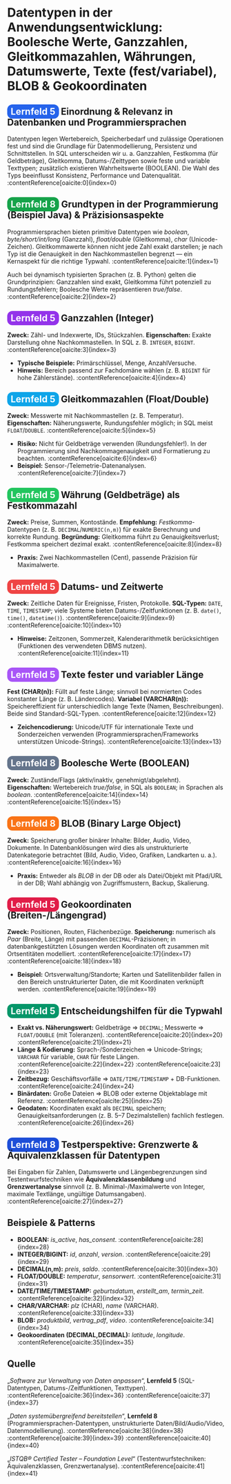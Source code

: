 <h1>Datentypen in der Anwendungsentwicklung: Boolesche Werte, Ganzzahlen, Gleitkommazahlen, Währungen, Datumswerte, Texte (fest/variabel), BLOB & Geokoordinaten</h1>

<h2>
  <span style="background-color:#2563eb; color:white; padding:4px 8px; border-radius:12px;">Lernfeld 5</span>
  Einordnung & Relevanz in Datenbanken und Programmiersprachen
</h2>
<p>Datentypen legen Wertebereich, Speicherbedarf und zulässige Operationen fest und sind die Grundlage für Datenmodellierung, Persistenz und Schnittstellen. In SQL unterscheiden wir u. a. Ganzzahlen, Festkomma (für Geldbeträge), Gleitkomma, Datums-/Zeittypen sowie feste und variable Texttypen; zusätzlich existieren Wahrheitswerte (BOOLEAN). Die Wahl des Typs beeinflusst Konsistenz, Performance und Datenqualität. :contentReference[oaicite:0]{index=0}</p>

<h2>
  <span style="background-color:#16a34a; color:white; padding:4px 8px; border-radius:12px;">Lernfeld 8</span>
  Grundtypen in der Programmierung (Beispiel Java) & Präzisionsaspekte
</h2>
<p>Programmiersprachen bieten primitive Datentypen wie <em>boolean</em>, <em>byte/short/int/long</em> (Ganzzahl), <em>float/double</em> (Gleitkomma), <em>char</em> (Unicode-Zeichen). Gleitkommawerte können nicht jede Zahl exakt darstellen; je nach Typ ist die Genauigkeit in den Nachkommastellen begrenzt — ein Kernaspekt für die richtige Typwahl. :contentReference[oaicite:1]{index=1}</p>
<p>Auch bei dynamisch typisierten Sprachen (z. B. Python) gelten die Grundprinzipien: Ganzzahlen sind exakt, Gleitkomma führt potenziell zu Rundungsfehlern; Boolesche Werte repräsentieren <em>true/false</em>. :contentReference[oaicite:2]{index=2}</p>

<h2>
  <span style="background-color:#9333ea; color:white; padding:4px 8px; border-radius:12px;">Lernfeld 5</span>
  Ganzzahlen (Integer)
</h2>
<p><strong>Zweck:</strong> Zähl- und Indexwerte, IDs, Stückzahlen. <strong>Eigenschaften:</strong> Exakte Darstellung ohne Nachkommastellen. In SQL z. B. <code>INTEGER</code>, <code>BIGINT</code>. :contentReference[oaicite:3]{index=3}</p>
<ul>
  <li><strong>Typische Beispiele:</strong> Primärschlüssel, Menge, AnzahlVersuche.</li>
  <li><strong>Hinweis:</strong> Bereich passend zur Fachdomäne wählen (z. B. <code>BIGINT</code> für hohe Zählerstände). :contentReference[oaicite:4]{index=4}</li>
</ul>

<h2>
  <span style="background-color:#0ea5e9; color:white; padding:4px 8px; border-radius:12px;">Lernfeld 5</span>
  Gleitkommazahlen (Float/Double)
</h2>
<p><strong>Zweck:</strong> Messwerte mit Nachkommastellen (z. B. Temperatur). <strong>Eigenschaften:</strong> Näherungswerte, Rundungsfehler möglich; in SQL meist <code>FLOAT</code>/<code>DOUBLE</code>. :contentReference[oaicite:5]{index=5}</p>
<ul>
  <li><strong>Risiko:</strong> Nicht für Geldbeträge verwenden (Rundungsfehler!). In der Programmierung sind Nachkommagenauigkeit und Formatierung zu beachten. :contentReference[oaicite:6]{index=6}</li>
  <li><strong>Beispiel:</strong> Sensor-/Telemetrie-Datenanalysen. :contentReference[oaicite:7]{index=7}</li>
</ul>

<h2>
  <span style="background-color:#22c55e; color:white; padding:4px 8px; border-radius:12px;">Lernfeld 5</span>
  Währung (Geldbeträge) als Festkommazahl
</h2>
<p><strong>Zweck:</strong> Preise, Summen, Kontostände. <strong>Empfehlung:</strong> <em>Festkomma</em>-Datentypen (z. B. <code>DECIMAL</code>/<code>NUMERIC(n,m)</code>) für exakte Berechnung und korrekte Rundung. <strong>Begründung:</strong> Gleitkomma führt zu Genauigkeitsverlust; Festkomma speichert dezimal exakt. :contentReference[oaicite:8]{index=8}</p>
<ul>
  <li><strong>Praxis:</strong> Zwei Nachkommastellen (Cent), passende Präzision für Maximalwerte.</li>
</ul>

<h2>
  <span style="background-color:#ef4444; color:white; padding:4px 8px; border-radius:12px;">Lernfeld 5</span>
  Datums- und Zeitwerte
</h2>
<p><strong>Zweck:</strong> Zeitliche Daten für Ereignisse, Fristen, Protokolle. <strong>SQL-Typen:</strong> <code>DATE</code>, <code>TIME</code>, <code>TIMESTAMP</code>; viele Systeme bieten Datums-/Zeitfunktionen (z. B. <code>date()</code>, <code>time()</code>, <code>datetime()</code>). :contentReference[oaicite:9]{index=9} :contentReference[oaicite:10]{index=10}</p>
<ul>
  <li><strong>Hinweise:</strong> Zeitzonen, Sommerzeit, Kalenderarithmetik berücksichtigen (Funktionen des verwendeten DBMS nutzen). :contentReference[oaicite:11]{index=11}</li>
</ul>

<h2>
  <span style="background-color:#a855f7; color:white; padding:4px 8px; border-radius:12px;">Lernfeld 5</span>
  Texte fester und variabler Länge
</h2>
<p><strong>Fest (CHAR(n)):</strong> Füllt auf feste Länge; sinnvoll bei normierten Codes konstanter Länge (z. B. Ländercodes). <strong>Variabel (VARCHAR(n)):</strong> Speichereffizient für unterschiedlich lange Texte (Namen, Beschreibungen). Beide sind Standard-SQL-Typen. :contentReference[oaicite:12]{index=12}</p>
<ul>
  <li><strong>Zeichencodierung:</strong> Unicode/UTF für internationale Texte und Sonderzeichen verwenden (Programmiersprachen/Frameworks unterstützen Unicode-Strings). :contentReference[oaicite:13]{index=13}</li>
</ul>

<h2>
  <span style="background-color:#64748b; color:white; padding:4px 8px; border-radius:12px;">Lernfeld 8</span>
  Boolesche Werte (BOOLEAN)
</h2>
<p><strong>Zweck:</strong> Zustände/Flags (aktiv/inaktiv, genehmigt/abgelehnt). <strong>Eigenschaften:</strong> Wertebereich <em>true/false</em>, in SQL als <code>BOOLEAN</code>; in Sprachen als <em>boolean</em>. :contentReference[oaicite:14]{index=14} :contentReference[oaicite:15]{index=15}</p>

<h2>
  <span style="background-color:#f97316; color:white; padding:4px 8px; border-radius:12px;">Lernfeld 8</span>
  BLOB (Binary Large Object)
</h2>
<p><strong>Zweck:</strong> Speicherung großer binärer Inhalte: Bilder, Audio, Video, Dokumente. In Datenbanklösungen wird dies als unstrukturierte Datenkategorie betrachtet (Bild, Audio, Video, Grafiken, Landkarten u. a.). :contentReference[oaicite:16]{index=16}</p>
<ul>
  <li><strong>Praxis:</strong> Entweder als <em>BLOB</em> in der DB oder als Datei/Objekt mit Pfad/URL in der DB; Wahl abhängig von Zugriffsmustern, Backup, Skalierung.</li>
</ul>

<h2>
  <span style="background-color:#e11d48; color:white; padding:4px 8px; border-radius:12px;">Lernfeld 5</span>
  Geokoordinaten (Breiten-/Längengrad)
</h2>
<p><strong>Zweck:</strong> Positionen, Routen, Flächenbezüge. <strong>Speicherung:</strong> numerisch als <em>Paar</em> (Breite, Länge) mit passenden <code>DECIMAL</code>-Präzisionen; in datenbankgestützten Lösungen werden Koordinaten oft zusammen mit Ortsentitäten modelliert. :contentReference[oaicite:17]{index=17} :contentReference[oaicite:18]{index=18}</p>
<ul>
  <li><strong>Beispiel:</strong> Ortsverwaltung/Standorte; Karten und Satellitenbilder fallen in den Bereich unstrukturierter Daten, die mit Koordinaten verknüpft werden. :contentReference[oaicite:19]{index=19}</li>
</ul>

<h2>
  <span style="background-color:#059669; color:white; padding:4px 8px; border-radius:12px;">Lernfeld 5</span>
  Entscheidungshilfen für die Typwahl
</h2>
<ul>
  <li><strong>Exakt vs. Näherungswert:</strong> Geldbeträge ⇒ <code>DECIMAL</code>; Messwerte ⇒ <code>FLOAT/DOUBLE</code> (mit Toleranzen). :contentReference[oaicite:20]{index=20} :contentReference[oaicite:21]{index=21}</li>
  <li><strong>Länge & Kodierung:</strong> Sprach-/Sonderzeichen ⇒ Unicode-Strings; <code>VARCHAR</code> für variable, <code>CHAR</code> für feste Längen. :contentReference[oaicite:22]{index=22} :contentReference[oaicite:23]{index=23}</li>
  <li><strong>Zeitbezug:</strong> Geschäftsvorfälle ⇒ <code>DATE/TIME/TIMESTAMP</code> + DB-Funktionen. :contentReference[oaicite:24]{index=24}</li>
  <li><strong>Binärdaten:</strong> Große Dateien ⇒ BLOB oder externe Objektablage mit Referenz. :contentReference[oaicite:25]{index=25}</li>
  <li><strong>Geodaten:</strong> Koordinaten exakt als <code>DECIMAL</code> speichern; Genauigkeitsanforderungen (z. B. 5–7 Dezimalstellen) fachlich festlegen. :contentReference[oaicite:26]{index=26}</li>
</ul>

<h2>
  <span style="background-color:#1d4ed8; color:white; padding:4px 8px; border-radius:12px;">Lernfeld 8</span>
  Testperspektive: Grenzwerte & Äquivalenzklassen für Datentypen
</h2>
<p>Bei Eingaben für Zahlen, Datumswerte und Längenbegrenzungen sind Testentwurfstechniken wie <strong>Äquivalenzklassenbildung</strong> und <strong>Grenzwertanalyse</strong> sinnvoll (z. B. Minimal-/Maximalwerte von Integer, maximale Textlänge, ungültige Datumsangaben). :contentReference[oaicite:27]{index=27}</p>

<h2>Beispiele & Patterns</h2>
<ul>
  <li><strong>BOOLEAN:</strong> <em>is_active</em>, <em>has_consent</em>. :contentReference[oaicite:28]{index=28}</li>
  <li><strong>INTEGER/BIGINT:</strong> <em>id</em>, <em>anzahl</em>, <em>version</em>. :contentReference[oaicite:29]{index=29}</li>
  <li><strong>DECIMAL(n,m):</strong> <em>preis</em>, <em>saldo</em>. :contentReference[oaicite:30]{index=30}</li>
  <li><strong>FLOAT/DOUBLE:</strong> <em>temperatur</em>, <em>sensorwert</em>. :contentReference[oaicite:31]{index=31}</li>
  <li><strong>DATE/TIME/TIMESTAMP:</strong> <em>geburtsdatum</em>, <em>erstellt_am</em>, <em>termin_zeit</em>. :contentReference[oaicite:32]{index=32}</li>
  <li><strong>CHAR/VARCHAR:</strong> <em>plz</em> (CHAR), <em>name</em> (VARCHAR). :contentReference[oaicite:33]{index=33}</li>
  <li><strong>BLOB:</strong> <em>produktbild</em>, <em>vertrag_pdf</em>, <em>video</em>. :contentReference[oaicite:34]{index=34}</li>
  <li><strong>Geokoordinaten (DECIMAL,DECIMAL):</strong> <em>latitude</em>, <em>longitude</em>. :contentReference[oaicite:35]{index=35}</li>
</ul>

<h2>Quelle</h2>
<p>„<em>Software zur Verwaltung von Daten anpassen</em>“, <strong>Lernfeld 5</strong> (SQL-Datentypen, Datums-/Zeitfunktionen, Texttypen). :contentReference[oaicite:36]{index=36} :contentReference[oaicite:37]{index=37}</p>
<p>„<em>Daten systemübergreifend bereitstellen</em>“, <strong>Lernfeld 8</strong> (Programmiersprachen-Datentypen, unstrukturierte Daten/Bild/Audio/Video, Datenmodellierung). :contentReference[oaicite:38]{index=38} :contentReference[oaicite:39]{index=39} :contentReference[oaicite:40]{index=40}</p>
<p>„<em>ISTQB® Certified Tester – Foundation Level</em>“ (Testentwurfstechniken: Äquivalenzklassen, Grenzwertanalyse). :contentReference[oaicite:41]{index=41}</p>
